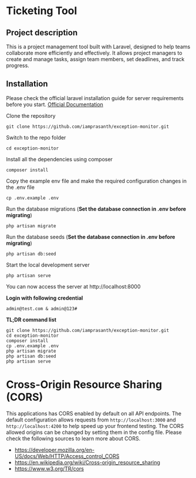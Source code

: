 # Ticketing Tool

## Project description
This is a project management tool built with Laravel, designed to help teams collaborate more efficiently and effectively. It allows project managers to create and manage tasks, assign team members, set deadlines, and track progress.

## Installation

Please check the official laravel installation guide for server requirements before you start. [Official Documentation](https://laravel.com/docs/5.4/installation#installation)

Clone the repository

    git clone https://github.com/iamprasanth/exception-monitor.git

Switch to the repo folder

    cd exception-monitor

Install all the dependencies using composer

    composer install

Copy the example env file and make the required configuration changes in the .env file

    cp .env.example .env

Run the database migrations (**Set the database connection in .env before migrating**)

    php artisan migrate

Run the database seeds (**Set the database connection in .env before migrating**)

    php artisan db:seed


Start the local development server

    php artisan serve

You can now access the server at http://localhost:8000

**Login with following credential**

    admin@test.com & admin@123#

**TL;DR command list**

    git clone https://github.com/iamprasanth/exception-monitor.git
    cd exception-monitor
    composer install
    cp .env.example .env
    php artisan migrate
    php artisan db:seed
    php artisan serve

# Cross-Origin Resource Sharing (CORS)
 
This applications has CORS enabled by default on all API endpoints. The default configuration allows requests from `http://localhost:3000` and `http://localhost:4200` to help speed up your frontend testing. The CORS allowed origins can be changed by setting them in the config file. Please check the following sources to learn more about CORS.
 
- https://developer.mozilla.org/en-US/docs/Web/HTTP/Access_control_CORS
- https://en.wikipedia.org/wiki/Cross-origin_resource_sharing
- https://www.w3.org/TR/cors
